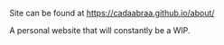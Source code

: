 Site can be found at https://cadaabraa.github.io/about/

A personal website that will constantly be a WIP. 
